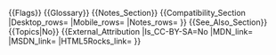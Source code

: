 {{Flags}}
{{Glossary}}
{{Notes_Section}}
{{Compatibility_Section
|Desktop_rows=
|Mobile_rows=
|Notes_rows=
}}
{{See_Also_Section}}
{{Topics|No}}
{{External_Attribution
|Is_CC-BY-SA=No
|MDN_link=
|MSDN_link=
|HTML5Rocks_link=
}}
